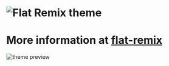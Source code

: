 ![Flat Remix theme](https://github.com/oathanrex/flat-remix/raw/master/assets/logo.png)
===============================

# More information at [flat-remix](https://www.pling.com/p/2147305/)

![theme preview](https://github.com/oathanrex/flat-remix/raw/master/assets/preview.png)
